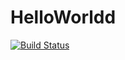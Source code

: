 # HelloWorldd
[![Build Status](https://travis-ci.org/KeerthiNanditha/HelloWorldd.svg?branch=master)](https://travis-ci.org/KeerthiNanditha/HelloWorldd)
